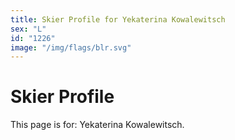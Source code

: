 ```yaml
---
title: Skier Profile for Yekaterina Kowalewitsch
sex: "L"
id: "1226"
image: "/img/flags/blr.svg" 
---
```


# Skier Profile

This page is for: Yekaterina Kowalewitsch.
    